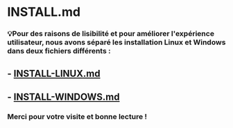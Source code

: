 # INSTALL.md

### :bulb:Pour des raisons de lisibilité et pour améliorer l'expérience utilisateur, nous avons séparé les installation Linux et Windows dans deux fichiers différents :
## - [INSTALL-LINUX.md](https://github.com/WildCodeSchool/TSSR-2411-P2-G3/blob/main/INSTALL-LINUX.md)
## - [INSTALL-WINDOWS.md](https://github.com/WildCodeSchool/TSSR-2411-P2-G3/blob/main/INSTALL-WINDOWS.md)

### Merci pour votre visite et bonne lecture !




